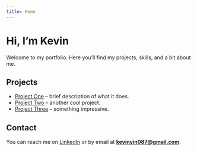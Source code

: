 ```yaml
---
title: Home
---
```


# Hi, I’m Kevin  

Welcome to my portfolio. Here you’ll find my projects, skills, and a bit about me.  

## Projects
- [Project One](projects.md#project-one) – brief description of what it does.
- [Project Two](projects.md#project-two) – another cool project.
- [Project Three](projects.md#project-three) – something impressive.

## Contact
You can reach me on [LinkedIn](https://www.linkedin.com/in/kevin-yin-ky/) or by email at **kevinyin087@gmail.com**.
